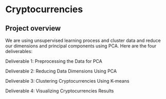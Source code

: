 # Cryptocurrencies
## Project overview

We are using unsupervised learning process and cluster data and reduce our dimensions and  principal components using PCA. Here are the four deliverables:

Deliverable 1: Preprocessing the Data for PCA

Deliverable 2: Reducing Data Dimensions Using PCA

Deliverable 3: Clustering Cryptocurrencies Using K-means

Deliverable 4: Visualizing Cryptocurrencies Results

